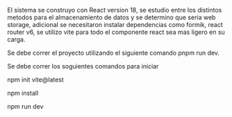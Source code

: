 El sistema se construyo con React version 18, se estudio entre los distintos metodos para el almacenamiento de datos y se determino que seria web storage, adicional se necesitaron instalar dependencias como formik, react router v6, se utilizo vite para todo el componente react sea mas ligero en su carga.

Se debe correr el proyecto utilizando el siguiente comando pnpm run dev.

Se debe correr los soguientes comandos para iniciar

npm init vite@latest

npm install

npm run dev
